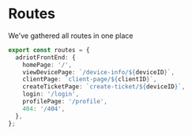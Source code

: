 # Routes

We've gathered all routes in one place

```ts
export const routes = {
  adriotFrontEnd: {
    homePage: '/',
    viewDevicePage: `/device-info/${deviceID}`,
    clientPage: `client-page/${clientID}`,
    createTicketPage: `create-ticket/${deviceID}`,
    login: '/login',
    profilePage: '/profile',
    404: '/404',
  },
};
```

